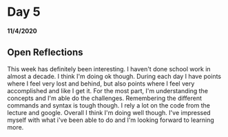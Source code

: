 # Day 5
__11/4/2020__

## Open Reflections

This week has definitely been interesting. I haven't done school work in almost a decade. I think I'm doing ok though. During each day I have points where I feel very lost and behind, but also points where I feel very accomplished and like I get it. For the most part, I'm understanding the concepts and I'm able do the challenges. Remembering the different commands and syntax is tough though. I rely a lot on the code from the lecture and google. Overall I think I'm doing well though. I've impressed myself with what i've been able to do and I'm looking forward to learning more.